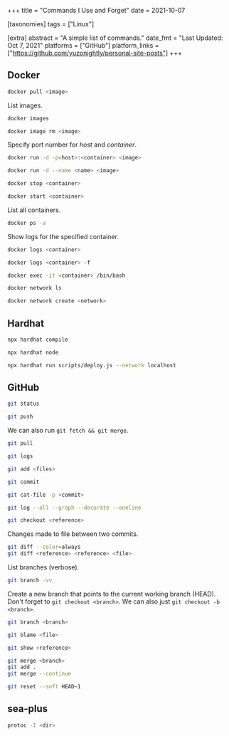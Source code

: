 +++
title = "Commands I Use and Forget"
date = 2021-10-07

[taxonomies]
tags = ["Linux"]

[extra]
abstract = "A simple list of commands."
date_fmt = "Last Updated: Oct 7, 2021"
platforms = ["GitHub"]
platform_links = ["https://github.com/yuzonightly/personal-site-posts"]
+++

## Docker

```bash
docker pull <image>
```

List images.

```bash
docker images
```

```bash
docker image rm <image>
```

Specify port number for _host_ and _container_.

```bash
docker run -d -p<host>:<container> <image>
```

```bash
docker run -d --name <name> <image>
```

```bash
docker stop <container>
```

```bash
docker start <container>
```

List all containers.

```bash
docker ps -a
```

Show logs for the specified container.

```bash
docker logs <container>
```

```bash
docker logs <container> -f
```

```bash
docker exec -it <container> /bin/bash
```

```bash
docker network ls
```

```bash
docker network create <network>
```

## Hardhat

```bash
npx hardhat compile
```

```bash
npx hardhat node
```

```bash
npx hardhat run scripts/deploy.js --network localhost
```

## GitHub

```bash
git status
```

```bash
git push
```

We can also run `git fetch && git merge`.

```bash
git pull
```

```bash
git logs
```

```bash
git add <files>
```

```bash
git commit
```

```bash
git cat-file -p <commit>
```

```bash
git log --all --graph --decorate --oneline
```

```bash
git checkout <reference>
```

Changes made to file between two commits.

```bash
git diff --color=always
git diff <reference> <reference> <file>
```

List branches (verbose).

```bash
git branch -vv
```

Create a new branch that points to the current working branch (HEAD). Don't forget to `git checkout <branch>`. We can also just `git checkout -b <branch>`.

```bash
git branch <branch>
```

```bash
git blame <file>
```

```bash
git show <reference>
```

```bash
git merge <branch>
git add .
git merge --continue
```

```bash
git reset --soft HEAD~1
```

## sea-plus

```bash
protoc -I <dir> 
```
